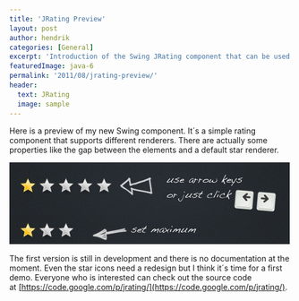 ```yaml
---
title: 'JRating Preview'
layout: post
author: hendrik
categories: [General]
excerpt: 'Introduction of the Swing JRating component that can be used to visualize ratings.'
featuredImage: java-6
permalink: '2011/08/jrating-preview/'
header:
  text: JRating
  image: sample
---
```

Here is a preview of my new Swing component. It´s a simple rating component that supports different renderers. There are actually some properties like the gap between the elements and a default star renderer.

![rating preview](/assets/posts/guigarage-legacy/rating-preview.png)

The first version is still in development and there is no documentation at the moment. Even the star icons need a redesign but I think it´s time for a first demo. Everyone who is interested can check out the source code at [https://code.google.com/p/jrating/](https://code.google.com/p/jrating/).
